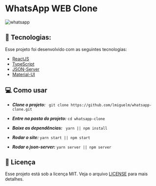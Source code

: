 
# WhatsApp WEB Clone

![whatsapp](.github/application.gif)

## 🚀   Tecnologias:
Esse projeto foi desenvolvido com as seguintes tecnologias:
- [ReactJS](https://reactjs.org)
- [TypeScript](https://www.typescriptlang.org/)
- [JSON-Server](https://github.com/typicode/json-server)
- [Material-UI](https://material-ui.com/pt)

## 💻 Como usar
- ***Clone o projeto:***
``` git clone https://github.com/lmiguelm/whatsapp-clone.git```

- ***Entre na pasta do projeto:*** 
 ```cd whatsapp-clone```
 
- ***Baixe as dependências:***
``` yarn || npm install```

- ***Rodar o site:*** 
```yarn start || npm start```

- ***Rodar o json-server:*** 
```yarn server || npm server```

## 📝 Licença
Esse projeto está sob a licença MIT. Veja o arquivo  [LICENSE](https://github.com/lmiguelm/whatsapp-clone/blob/master/LICENSE.md) para mais detalhes.
